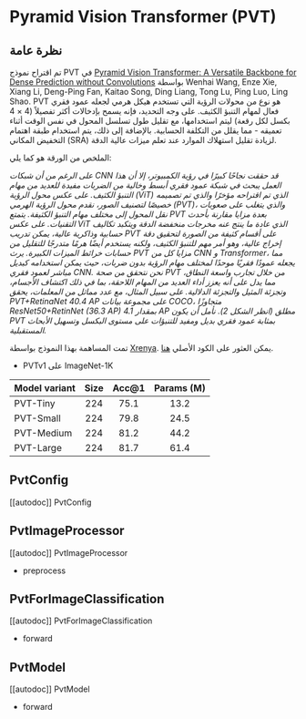 # Pyramid Vision Transformer (PVT)

## نظرة عامة
تم اقتراح نموذج PVT في
[Pyramid Vision Transformer: A Versatile Backbone for Dense Prediction without Convolutions](https://arxiv.org/abs/2102.12122)
بواسطة Wenhai Wang, Enze Xie, Xiang Li, Deng-Ping Fan, Kaitao Song, Ding Liang, Tong Lu, Ping Luo, Ling Shao. PVT هو نوع من محولات الرؤية التي تستخدم هيكل هرمي لجعله عمود فقري فعال لمهام التنبؤ الكثيف. على وجه التحديد، فإنه يسمح بإدخالات أكثر تفصيلاً (4 × 4 بكسل لكل رقعة) ليتم استخدامها، مع تقليل طول تسلسل المحول في نفس الوقت أثناء تعميقه - مما يقلل من التكلفة الحسابية. بالإضافة إلى ذلك، يتم استخدام طبقة اهتمام التخفيض المكاني (SRA) لزيادة تقليل استهلاك الموارد عند تعلم ميزات عالية الدقة.

الملخص من الورقة هو كما يلي:

*على الرغم من أن شبكات CNN قد حققت نجاحًا كبيرًا في رؤية الكمبيوتر، إلا أن هذا العمل يبحث في شبكة عمود فقري أبسط وخالية من الضربات مفيدة للعديد من مهام التنبؤ الكثيف. على عكس محول الرؤية (ViT) الذي تم اقتراحه مؤخرًا والذي تم تصميمه خصيصًا لتصنيف الصور، نقدم محول الرؤية الهرمي (PVT)، والذي يتغلب على صعوبات نقل المحول إلى مختلف مهام التنبؤ الكثيفة. يتمتع PVT بعدة مزايا مقارنة بأحدث التقنيات. على عكس ViT الذي عادة ما ينتج عنه مخرجات منخفضة الدقة ويتكبد تكاليف حسابية وذاكرية عالية، يمكن تدريب PVT على أقسام كثيفة من الصورة لتحقيق دقة إخراج عالية، وهو أمر مهم للتنبؤ الكثيف، ولكنه يستخدم أيضًا هرمًا متدرجًا للتقليل من حسابات خرائط الميزات الكبيرة. يرث PVT مزايا كل من CNN و Transformer، مما يجعله عمودًا فقريًا موحدًا لمختلف مهام الرؤية بدون ضربات، حيث يمكن استخدامه كبديل مباشر لعمود فقري CNN. نحن نتحقق من صحة PVT من خلال تجارب واسعة النطاق، مما يدل على أنه يعزز أداء العديد من المهام اللاحقة، بما في ذلك اكتشاف الأجسام، وتجزئة المثيل والتجزئة الدلالية. على سبيل المثال، مع عدد مماثل من المعلمات، يحقق PVT+RetinaNet 40.4 AP على مجموعة بيانات COCO، متجاوزًا ResNet50+RetinNet (36.3 AP) بمقدار 4.1 AP مطلق (انظر الشكل 2). نأمل أن يكون PVT بمثابة عمود فقري بديل ومفيد للتنبؤات على مستوى البكسل وتسهيل الأبحاث المستقبلية.*

تمت المساهمة بهذا النموذج بواسطة [Xrenya](https://huggingface.co/Xrenya). يمكن العثور على الكود الأصلي [هنا](https://github.com/whai362/PVT).

- PVTv1 على ImageNet-1K

| **Model variant**|**Size**|**Acc@1**|**Params (M)**|
|--------------------|:-------:|:-------:|:------------:|
| PVT-Tiny|224|75.1|13.2|
| PVT-Small|224|79.8|24.5|
| PVT-Medium|224|81.2|44.2|
| PVT-Large|224|81.7|61.4|

## PvtConfig

[[autodoc]] PvtConfig

## PvtImageProcessor

[[autodoc]] PvtImageProcessor

- preprocess

## PvtForImageClassification

[[autodoc]] PvtForImageClassification

- forward

## PvtModel

[[autodoc]] PvtModel

- forward